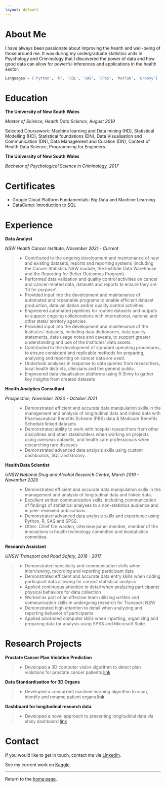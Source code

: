 ```yaml
---
layout: default
---
```

# About Me

I have always been passionate about improving the health and well-being of those around me. It was during my undergraduate statistics units in Psychology and Criminology that I discovered the power of data and how good data can allow for powerful inferences and applications in the health sector. 

```python
Languages = ('Python', 'R', 'SQL', 'SAS', 'SPSS', 'Matlab', 'Groovy')
```



# Education



**The University of New South Wales**

_Master of Science, Health Data Science, August 2019_

Selected Coursework: Machine learning and Data mining (HD), Statistical Modelling (HD), Statistical foundations (DN), Data Visualisation and Communication (DN), Data Management and Curation (DN), Context of Health Data Science, Programming for Engineers.



**The University of New South Wales**

*Bachelor of Psychological Science in Criminology, 2017*



# Certificates

- Google Cloud Platform Fundamentals: Big Data and Machine Learning
- DataCamp: Introduction to SQL



# Experience

**Data Analyst**

*NSW Health Cancer Institute, November 2021 - Current*

> - Contributed to the ongoing development and maintenance of new and existing datasets, reports and reporting systems (including 
the Cancer Statistics NSW module, the Institute Data Warehouse and the Reporting for Better 
Outcomes Program).
> - Performed data validation and quality control activities on cancer and cancer-related data, datasets and 
reports to ensure they are ‘fit for purpose’.
> - Provided input into the development and maintenance of automated and repeatable programs to enable 
efficient dataset production, data validation and/or quality control activities.
> - Engineered automated pipelines for routine datasets and outputs to support ongoing collaborations with 
international, national and other state/ territory agencies.
> - Provided input into the development and maintenance of the Institutes’ datasets, including data 
dictionaries, data quality statements, data usage notes and caveats, to support greater understanding 
and use of the Institutes’ data assets.
> - Contributed to the development of standard operating procedures, to ensure consistent and replicable 
methods for preparing, analysing and reporting on cancer data are used.
> - Undertook analyses in response to data queries from researchers, local health districts, clinicians and 
the general public.
> - Engineered data visualisation platforms using R Shiny to gather key insights from created datasets

**Health Analytics Consultant**

*Prospection, November 2020 - October 2021*

> - Demonstrated efficient and accurate data manipulation skills in the management and analysis of longitudinal data and linked data with Pharmaceutical Benefits Scheme (PBS) data & Medicare Benefits Schedule linked datasets
> - Demonstrated ability to work with hospital researchers from other disciplines and other stakeholders when working on projects using overseas datasets, and health care professionals when researching rare diseases
> - Demonstrated advanced data analysis skills using custom dashboards, SQL and Groovy.



**Health Data Scientist**

*UNSW National Drug and Alcohol Research Centre, March 2019 - November 2020*

> - Demonstrated efficient and accurate data manipulation skills in the management and analysis of longitudinal data and linked data.
> - Excellent written communication skills, including communication of findings of statistical analyses to a non-statistics audience and in peer-reviewed publications.
> - Demonstrated advanced data analysis skills and experience using Python, R, SAS and SPSS.
> - Other: Chief fire warden, interview panel member, member of the innovations in health technology committee and biostatistics committee.



**Research Assistant**

*UNSW Transport and Road Safety, 2016 - 2017*

> - Demonstrated sensitivity and communication skills when interviewing, recording and reporting participant data
> - Demonstrated efficient and accurate data entry skills when coding participant data allowing for correct statistical analysis
> - Applied continuous attention to detail when analyzing participants’ physical behaviors for data collection
> - Worked as part of an effective team utilizing written and communication skills in undergoing research for Transport NSW
> - Demonstrated high attention to detail when analyzing and reporting behavior of participants
> - Applied advanced computer skills when inputting, organizing and preparing data for analysis using SPSS and Microsoft Suite



# Research Projects

**Prostate Cancer Plan Violation Prediction**

> - Developed a 3D computer vision algorithm to detect plan violations for prostate cancer patients [link](https://github.com/philliphungerford/dissertation)

**Data Standardisation for 3D Organs**

> - Developed a concurrent machine learning algorithm to scan, identify and rename patient organs [link](https://github.com/philliphungerford/dissertation)

**Dashboard for longitudinal research data**

> - Developed a novel approach to presenting longitudinal data via shiny dashboard [link](https://github.com/philliphungerford/ndarc-point-dashboard)



# Contact

If you would like to get in touch, contact me via [LinkedIn](https://www.linkedin.com/in/philliphungerford/).

See my current work on [Kaggle](https://www.kaggle.com/philastotle).

---
Return to the [home page](../../index.md).